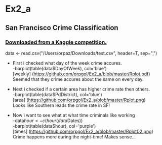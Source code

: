 # Ex2_a

## San Francisco Crime Classification
### [Downloaded from a Kaggle competition.](https://www.kaggle.com/c/sf-crime/data?test.csv.zip)
data <- read.csv("/Users/orpaz/Downloads/test.csv", header=T, sep=",")

* First i checked what day of the week crime accures. <br>
-barplot(table(data$DayOfWeek), col='blue') <br>
[weekly] (https://github.com/orpgol/Ex2_a/blob/master/Rplot.pdf) <br>
  Seemed that they crime accures about the same on every day. <br>

* Next i checked if a certain area has higher crime rate then others. <br>
-barplot(table(data$PdDistrict), col='blue') <br>
[area] (https://github.com/orpgol/Ex2_a/blob/master/Rplot.png)<br>
  Looks like Southern leads the crime rate in SF! <br>

* Now i want to see what at what time criminals like working <br>
-data$hour <- c(hour(data$Dates)) <br>
-barplot(table(data$hour), col='purple') <br>
[times] (https://github.com/orpgol/Ex2_a/blob/master/Rplot02.png)<br>
  Crime happens more during the night-time! Makes sense...
